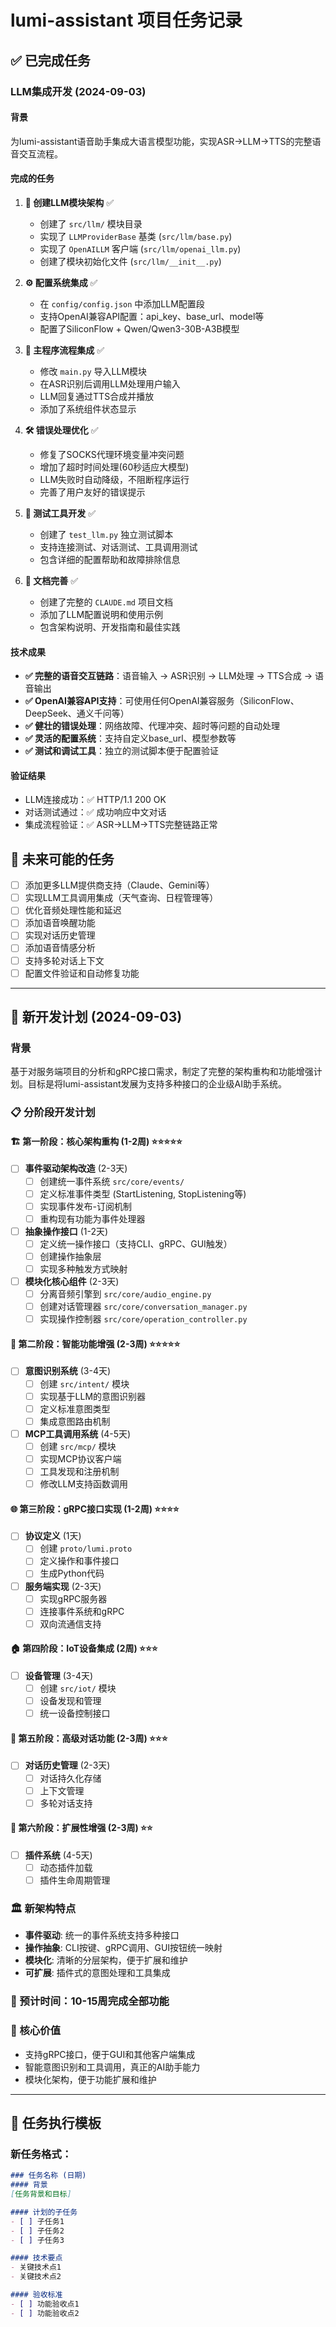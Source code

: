 # lumi-assistant 项目任务记录

## ✅ 已完成任务

### LLM集成开发 (2024-09-03)

#### 背景
为lumi-assistant语音助手集成大语言模型功能，实现ASR→LLM→TTS的完整语音交互流程。

#### 完成的任务

1. **🔧 创建LLM模块架构** ✅
   - 创建了 `src/llm/` 模块目录
   - 实现了 `LLMProviderBase` 基类 (`src/llm/base.py`)
   - 实现了 `OpenAILLM` 客户端 (`src/llm/openai_llm.py`)
   - 创建了模块初始化文件 (`src/llm/__init__.py`)

2. **⚙️ 配置系统集成** ✅
   - 在 `config/config.json` 中添加LLM配置段
   - 支持OpenAI兼容API配置：api_key、base_url、model等
   - 配置了SiliconFlow + Qwen/Qwen3-30B-A3B模型

3. **🔄 主程序流程集成** ✅
   - 修改 `main.py` 导入LLM模块
   - 在ASR识别后调用LLM处理用户输入
   - LLM回复通过TTS合成并播放
   - 添加了系统组件状态显示

4. **🛠️ 错误处理优化** ✅
   - 修复了SOCKS代理环境变量冲突问题
   - 增加了超时时间处理(60秒适应大模型)
   - LLM失败时自动降级，不阻断程序运行
   - 完善了用户友好的错误提示

5. **🧪 测试工具开发** ✅
   - 创建了 `test_llm.py` 独立测试脚本
   - 支持连接测试、对话测试、工具调用测试
   - 包含详细的配置帮助和故障排除信息

6. **📖 文档完善** ✅
   - 创建了完整的 `CLAUDE.md` 项目文档
   - 添加了LLM配置说明和使用示例
   - 包含架构说明、开发指南和最佳实践

#### 技术成果

- **✅ 完整的语音交互链路**：语音输入 → ASR识别 → LLM处理 → TTS合成 → 语音输出
- **✅ OpenAI兼容API支持**：可使用任何OpenAI兼容服务（SiliconFlow、DeepSeek、通义千问等）
- **✅ 健壮的错误处理**：网络故障、代理冲突、超时等问题的自动处理
- **✅ 灵活的配置系统**：支持自定义base_url、模型参数等
- **✅ 测试和调试工具**：独立的测试脚本便于配置验证

#### 验证结果
- LLM连接成功：✅ HTTP/1.1 200 OK
- 对话测试通过：✅ 成功响应中文对话
- 集成流程验证：✅ ASR→LLM→TTS完整链路正常

## 📝 未来可能的任务

- [ ] 添加更多LLM提供商支持（Claude、Gemini等）
- [ ] 实现LLM工具调用集成（天气查询、日程管理等）
- [ ] 优化音频处理性能和延迟
- [ ] 添加语音唤醒功能
- [ ] 实现对话历史管理
- [ ] 添加语音情感分析
- [ ] 支持多轮对话上下文
- [ ] 配置文件验证和自动修复功能

---

## 🚀 新开发计划 (2024-09-03)

### 背景
基于对服务端项目的分析和gRPC接口需求，制定了完整的架构重构和功能增强计划。目标是将lumi-assistant发展为支持多种接口的企业级AI助手系统。

### 📋 分阶段开发计划

#### 🏗️ 第一阶段：核心架构重构 (1-2周) ⭐⭐⭐⭐⭐
- [ ] **事件驱动架构改造** (2-3天)
  - [ ] 创建统一事件系统 `src/core/events/`
  - [ ] 定义标准事件类型 (StartListening, StopListening等)
  - [ ] 实现事件发布-订阅机制
  - [ ] 重构现有功能为事件处理器

- [ ] **抽象操作接口** (1-2天) 
  - [ ] 定义统一操作接口（支持CLI、gRPC、GUI触发）
  - [ ] 创建操作抽象层
  - [ ] 实现多种触发方式映射

- [ ] **模块化核心组件** (2-3天)
  - [ ] 分离音频引擎到 `src/core/audio_engine.py`
  - [ ] 创建对话管理器 `src/core/conversation_manager.py`
  - [ ] 实现操作控制器 `src/core/operation_controller.py`

#### 🧠 第二阶段：智能功能增强 (2-3周) ⭐⭐⭐⭐⭐
- [ ] **意图识别系统** (3-4天)
  - [ ] 创建 `src/intent/` 模块
  - [ ] 实现基于LLM的意图识别器
  - [ ] 定义标准意图类型
  - [ ] 集成意图路由机制

- [ ] **MCP工具调用系统** (4-5天)
  - [ ] 创建 `src/mcp/` 模块
  - [ ] 实现MCP协议客户端
  - [ ] 工具发现和注册机制  
  - [ ] 修改LLM支持函数调用

#### 🌐 第三阶段：gRPC接口实现 (1-2周) ⭐⭐⭐⭐
- [ ] **协议定义** (1天)
  - [ ] 创建 `proto/lumi.proto`
  - [ ] 定义操作和事件接口
  - [ ] 生成Python代码

- [ ] **服务端实现** (2-3天)
  - [ ] 实现gRPC服务器
  - [ ] 连接事件系统和gRPC
  - [ ] 双向流通信支持

#### 🏠 第四阶段：IoT设备集成 (2周) ⭐⭐⭐
- [ ] **设备管理** (3-4天)
  - [ ] 创建 `src/iot/` 模块
  - [ ] 设备发现和管理
  - [ ] 统一设备控制接口

#### 💬 第五阶段：高级对话功能 (2-3周) ⭐⭐⭐
- [ ] **对话历史管理** (2-3天)
  - [ ] 对话持久化存储
  - [ ] 上下文管理
  - [ ] 多轮对话支持

#### 🔌 第六阶段：扩展性增强 (2-3周) ⭐⭐  
- [ ] **插件系统** (4-5天)
  - [ ] 动态插件加载
  - [ ] 插件生命周期管理

### 🏛️ 新架构特点
- **事件驱动**: 统一的事件系统支持多种接口
- **操作抽象**: CLI按键、gRPC调用、GUI按钮统一映射
- **模块化**: 清晰的分层架构，便于扩展和维护
- **可扩展**: 插件式的意图处理和工具集成

### 📅 预计时间：10-15周完成全部功能

### 🎯 核心价值  
- 支持gRPC接口，便于GUI和其他客户端集成
- 智能意图识别和工具调用，真正的AI助手能力
- 模块化架构，便于功能扩展和维护

---

## 🔄 任务执行模板

### 新任务格式：
```markdown
### 任务名称 (日期)
#### 背景
[任务背景和目标]

#### 计划的子任务
- [ ] 子任务1
- [ ] 子任务2
- [ ] 子任务3

#### 技术要点
- 关键技术点1
- 关键技术点2

#### 验收标准
- [ ] 功能验收点1
- [ ] 功能验收点2
```